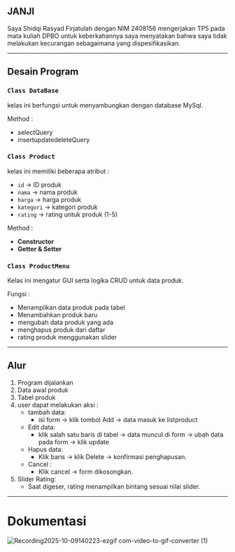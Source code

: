 ## JANJI
Saya Shidqi Rasyad Firjatulah dengan NIM 2408156 mengerjakan TP5 pada mata kuliah DPBO untuk keberkahannya saya menyatakan bahwa saya tidak melakukan kecurangan sebagaimana yang dispesifikasikan.


---

## Desain Program
### `Class DataBase`
kelas ini berfungsi untuk menyambungkan dengan database MySql.

Method :
- selectQuery
- insertupdatedeleteQuery
### `Class Product`
kelas ini memiliki beberapa atribut :
- `id` -> ID produk
- `nama` -> nama produk
- `harga` -> harga produk
- `kategori` -> kategori produk
- `rating` -> rating untuk produk (1-5)
  
Method :
- **Constructor**
- **Getter & Setter**

### `Class ProductMenu`
Kelas ini mengatur GUI serta logika CRUD untuk data produk.

Fungsi : 
 - Menampilkan data produk pada tabel
 - Menambahkan produk baru
 - mengubah data produk yang ada
 - menghapus produk dari daftar
 - rating produk menggunakan slider

---

## Alur
1. Program dijalankan
2. Data awal produk
3. Tabel produk
4. user dapat melakukan aksi :
   - tambah data:
     - isi form -> klik tombol Add -> data masuk ke listproduct
   - Edit data:
     - klik salah satu baris di tabel -> data muncul di form -> ubah data pada form -> klik            update
   - Hapus data:
     - Klik baris -> klik Delete -> konfirmasi penghapusan.
   - Cancel :
     - Klik cancel -> form dikosongkan.
5. Slider Rating:
   - Saat digeser, rating menampilkan bintang sesuai nilai slider.
---

# Dokumentasi

![Recording2025-10-09140223-ezgif com-video-to-gif-converter (1)](https://github.com/user-attachments/assets/94af4452-fea4-4fbd-b07c-4fb24ddc5e2f)




